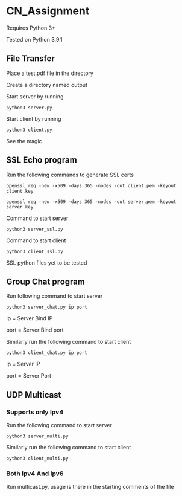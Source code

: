 # CN_Assignment
Requires Python 3+

Tested on Python 3.9.1

## File Transfer

Place a test.pdf file in the directory

Create a directory named output

Start server by running
```
python3 server.py
```

Start client by running
```
python3 client.py
```

See the magic

## SSL Echo program

Run the following commands to generate SSL certs
```
openssl req -new -x509 -days 365 -nodes -out client.pem -keyout client.key
```
```
openssl req -new -x509 -days 365 -nodes -out server.pem -keyout server.key
```

Command to start server
```
python3 server_ssl.py
```

Command to start client
```
python3 client_ssl.py
```

SSL python files yet to be tested

## Group Chat program

Run following command to start server
```
python3 server_chat.py ip port
```
ip = Server Bind IP

port = Server Bind port

Similarly run the following command to start client
```
python3 client_chat.py ip port
```
ip = Server IP

port = Server Port

## UDP Multicast
### Supports only Ipv4

Run the following command to start server
```
python3 server_multi.py
```
Similarly run the following command to start client
```
python3 client_multi.py
```

### Both Ipv4 And Ipv6

Run multicast.py, usage is there in the starting comments of the file